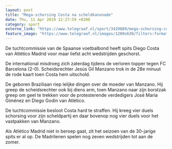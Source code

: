 ```yaml
---
layout: post
title: "Mega-schorsing Costa na scheldkanonade"
date: Thu, 11 Apr 2019 12:27:59 +0200
category: sport
externe_link: "https://www.telegraaf.nl/sport/3429889/mega-schorsing-costa-na-scheldkanonade"
feature_image: "https://www.telegraaf.nl/images/1200x630/filters:format(jpeg):quality(80)/cdn-kiosk-api.telegraaf.nl/64754c9a-5c48-11e9-ba01-0255c322e81b.jpg"
---
```


<p class="intro">De tuchtcommissie van de Spaanse voetbalbond heeft spits Diego Costa van Atlético Madrid voor maar liefst acht wedstrijden geschorst.</p> <p>De international misdroeg zich zaterdag tijdens de verloren topper tegen FC Barcelona (2-0). Scheidsrechter Jesús Gil Manzano trok in de 28e minuut de rode kaart toen Costa hem uitschold.</p><p>De geboren Braziliaan riep lelijke dingen over de moeder van Manzano. Hij greep de scheidsrechter ook bij diens arm, toen Manzano naar zijn borstzak greep om geel te trekken voor de protesterende verdedigers José Maria Giménez en Diego Godin van Atlético.</p><p>De tuchtcommissie besloot Costa hard te straffen. Hij kreeg vier duels schorsing voor zijn scheldpartij en daar bovenop nog vier duels voor het vastpakken van Manzano.</p><p>Als Atlético Madrid niet in beroep gaat, zit het seizoen van de 30-jarige spits er al op. De Madrilenen spelen nog zeven wedstrijden tot aan de zomer.</p>
